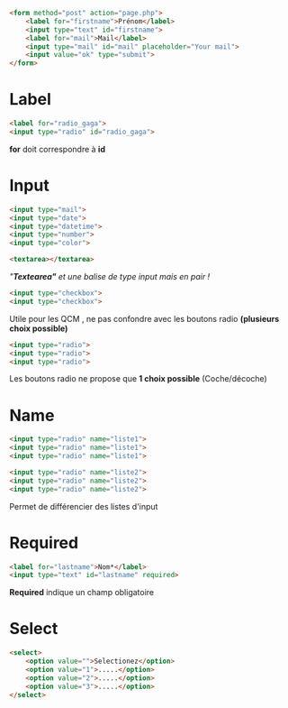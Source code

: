 ```html
<form method="post" action="page.php">
    <label for="firstname">Prénom</label>
    <input type="text" id="firstname">
    <label for="mail">Mail</label>
    <input type="mail" id="mail" placeholder="Your mail">
    <input value="ok" type="submit">
</form>
```
# Label
```html
<label for="radio_gaga">
<input type="radio" id="radio_gaga">
```
**for** doit correspondre à **id**
# Input
```html
<input type="mail">
<input type="date">
<input type="datetime">
<input type="number">
<input type="color">
```

```html
<textarea></textarea>
```
_"**Textearea"** et une balise de type input mais en pair !_
```html
<input type="checkbox">
<input type="checkbox">
```
Utile pour les QCM , ne pas confondre avec les boutons radio **(plusieurs choix possible)**
```html
<input type="radio">
<input type="radio">
<input type="radio">
```
Les boutons radio ne propose que **1 choix possible** (Coche/décoche)

# Name
```html
<input type="radio" name="liste1">
<input type="radio" name="liste1">
<input type="radio" name="liste1">

<input type="radio" name="liste2">
<input type="radio" name="liste2">
<input type="radio" name="liste2">
```
Permet de différencier des listes d'input

# Required

```html
<label for="lastname">Nom*</label>
<input type="text" id="lastname" required>
```
**Required** indique un champ obligatoire 

# Select
```html
<select>
	<option value="">Selectionez</option>
	<option value="1">.....</option>
	<option value="2">.....</option>
	<option value="3">.....</option>
</select>
```
